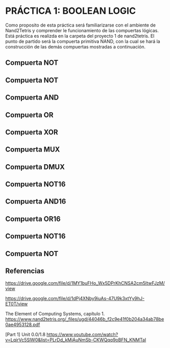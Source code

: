 # PRÁCTICA 1: BOOLEAN LOGIC

Como proposito de esta práctica será familiarizarse con el ambiente de Nand2Tetris y comprender le funcionamiento de las compuertas lógicas.
Está práctica es realizda en la carpeta del proyecto 1 de nand2tetris. El punto de partido será la compuerta primitiva NAND, con la cual se hará la construcción de las demás compuertas mostradas a continuación.

## Compuerta NOT

## Compuerta NOT
## Compuerta AND
## Compuerta OR
## Compuerta XOR
## Compuerta MUX
## Compuerta DMUX
## Compuerta NOT16
## Compuerta AND16
## Compuerta OR16
## Compuerta NOT16
## Compuerta NOT





## Referencias

https://drive.google.com/file/d/1MY1buFHo_Wx5DPrKhCNSA2cm5ltwFJzM/view

https://drive.google.com/file/d/1dPj4XNby9iuAs-47U9k3xtYy9hJ-ET0T/view

The Element of Computing Systems, capítulo 1. https://www.nand2tetris.org/_files/ugd/44046b_f2c9e41f0b204a34ab78be0ae4953128.pdf

[Part 1] Unit 0.0/1.8 https://www.youtube.com/watch?v=LqirVc5SlW0&list=PLrDd_kMiAuNmSb-CKWQqq9oBFN_KNMTaI 
